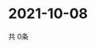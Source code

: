 # 2021-10-08
  共 0条

  <!-- BEGIN -->
  <!-- 最后更新时间Fri Oct 08 2021 05:02:44 GMT+0000 (Coordinated Universal Time) -->
  
  <!-- END -->
  
  